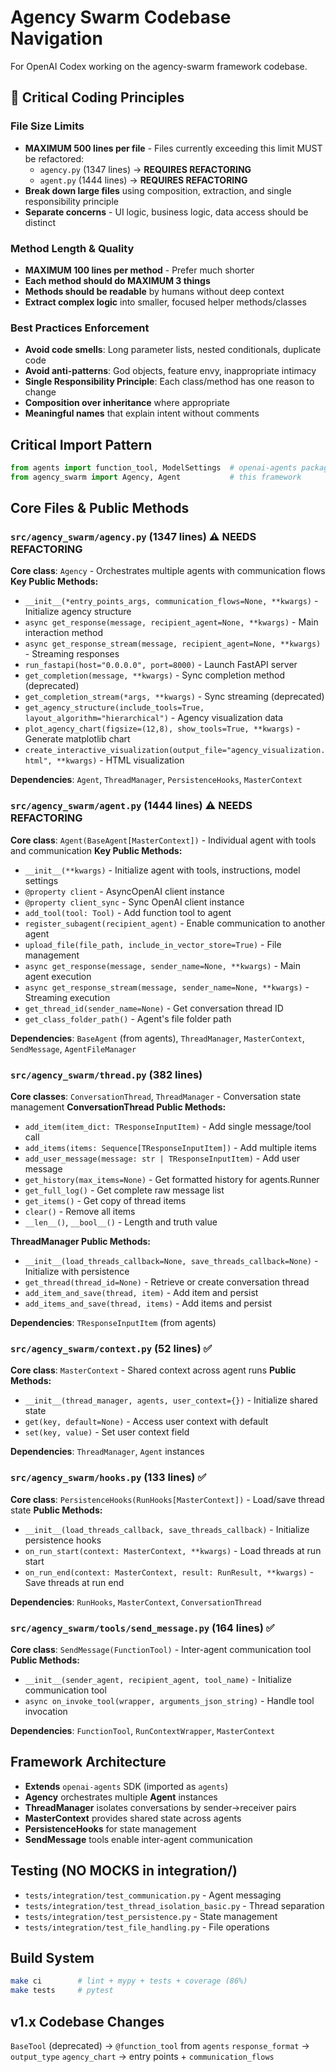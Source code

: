 # Agency Swarm Codebase Navigation

For OpenAI Codex working on the agency-swarm framework codebase.

## 🚨 Critical Coding Principles

### File Size Limits
- **MAXIMUM 500 lines per file** - Files currently exceeding this limit MUST be refactored:
  - `agency.py` (1347 lines) → **REQUIRES REFACTORING**
  - `agent.py` (1444 lines) → **REQUIRES REFACTORING**
- **Break down large files** using composition, extraction, and single responsibility principle
- **Separate concerns** - UI logic, business logic, data access should be distinct

### Method Length & Quality
- **MAXIMUM 100 lines per method** - Prefer much shorter
- **Each method should do MAXIMUM 3 things**
- **Methods should be readable** by humans without deep context
- **Extract complex logic** into smaller, focused helper methods/classes

### Best Practices Enforcement
- **Avoid code smells**: Long parameter lists, nested conditionals, duplicate code
- **Avoid anti-patterns**: God objects, feature envy, inappropriate intimacy
- **Single Responsibility Principle**: Each class/method has one reason to change
- **Composition over inheritance** where appropriate
- **Meaningful names** that explain intent without comments

## Critical Import Pattern
```python
from agents import function_tool, ModelSettings  # openai-agents package imported as 'agents'
from agency_swarm import Agency, Agent           # this framework
```

## Core Files & Public Methods

### `src/agency_swarm/agency.py` (1347 lines) ⚠️ **NEEDS REFACTORING**
**Core class**: `Agency` - Orchestrates multiple agents with communication flows
**Key Public Methods:**
- `__init__(*entry_points_args, communication_flows=None, **kwargs)` - Initialize agency structure
- `async get_response(message, recipient_agent=None, **kwargs)` - Main interaction method
- `async get_response_stream(message, recipient_agent=None, **kwargs)` - Streaming responses
- `run_fastapi(host="0.0.0.0", port=8000)` - Launch FastAPI server
- `get_completion(message, **kwargs)` - Sync completion method (deprecated)
- `get_completion_stream(*args, **kwargs)` - Sync streaming (deprecated)
- `get_agency_structure(include_tools=True, layout_algorithm="hierarchical")` - Agency visualization data
- `plot_agency_chart(figsize=(12,8), show_tools=True, **kwargs)` - Generate matplotlib chart
- `create_interactive_visualization(output_file="agency_visualization.html", **kwargs)` - HTML visualization

**Dependencies**: `Agent`, `ThreadManager`, `PersistenceHooks`, `MasterContext`

### `src/agency_swarm/agent.py` (1444 lines) ⚠️ **NEEDS REFACTORING**
**Core class**: `Agent(BaseAgent[MasterContext])` - Individual agent with tools and communication
**Key Public Methods:**
- `__init__(**kwargs)` - Initialize agent with tools, instructions, model settings
- `@property client` - AsyncOpenAI client instance
- `@property client_sync` - Sync OpenAI client instance
- `add_tool(tool: Tool)` - Add function tool to agent
- `register_subagent(recipient_agent)` - Enable communication to another agent
- `upload_file(file_path, include_in_vector_store=True)` - File management
- `async get_response(message, sender_name=None, **kwargs)` - Main agent execution
- `async get_response_stream(message, sender_name=None, **kwargs)` - Streaming execution
- `get_thread_id(sender_name=None)` - Get conversation thread ID
- `get_class_folder_path()` - Agent's file folder path

**Dependencies**: `BaseAgent` (from agents), `ThreadManager`, `MasterContext`, `SendMessage`, `AgentFileManager`

### `src/agency_swarm/thread.py` (382 lines)
**Core classes**: `ConversationThread`, `ThreadManager` - Conversation state management
**ConversationThread Public Methods:**
- `add_item(item_dict: TResponseInputItem)` - Add single message/tool call
- `add_items(items: Sequence[TResponseInputItem])` - Add multiple items
- `add_user_message(message: str | TResponseInputItem)` - Add user message
- `get_history(max_items=None)` - Get formatted history for agents.Runner
- `get_full_log()` - Get complete raw message list
- `get_items()` - Get copy of thread items
- `clear()` - Remove all items
- `__len__()`, `__bool__()` - Length and truth value

**ThreadManager Public Methods:**
- `__init__(load_threads_callback=None, save_threads_callback=None)` - Initialize with persistence
- `get_thread(thread_id=None)` - Retrieve or create conversation thread
- `add_item_and_save(thread, item)` - Add item and persist
- `add_items_and_save(thread, items)` - Add items and persist

**Dependencies**: `TResponseInputItem` (from agents)

### `src/agency_swarm/context.py` (52 lines) ✅
**Core class**: `MasterContext` - Shared context across agent runs
**Public Methods:**
- `__init__(thread_manager, agents, user_context={})` - Initialize shared state
- `get(key, default=None)` - Access user context with default
- `set(key, value)` - Set user context field

**Dependencies**: `ThreadManager`, `Agent` instances

### `src/agency_swarm/hooks.py` (133 lines) ✅
**Core class**: `PersistenceHooks(RunHooks[MasterContext])` - Load/save thread state
**Public Methods:**
- `__init__(load_threads_callback, save_threads_callback)` - Initialize persistence hooks
- `on_run_start(context: MasterContext, **kwargs)` - Load threads at run start
- `on_run_end(context: MasterContext, result: RunResult, **kwargs)` - Save threads at run end

**Dependencies**: `RunHooks`, `MasterContext`, `ConversationThread`

### `src/agency_swarm/tools/send_message.py` (164 lines) ✅
**Core class**: `SendMessage(FunctionTool)` - Inter-agent communication tool
**Public Methods:**
- `__init__(sender_agent, recipient_agent, tool_name)` - Initialize communication tool
- `async on_invoke_tool(wrapper, arguments_json_string)` - Handle tool invocation

**Dependencies**: `FunctionTool`, `RunContextWrapper`, `MasterContext`

## Framework Architecture
- **Extends** `openai-agents` SDK (imported as `agents`)
- **Agency** orchestrates multiple **Agent** instances
- **ThreadManager** isolates conversations by sender->receiver pairs
- **MasterContext** provides shared state across agents
- **PersistenceHooks** for state management
- **SendMessage** tools enable inter-agent communication

## Testing (NO MOCKS in integration/)
- `tests/integration/test_communication.py` - Agent messaging
- `tests/integration/test_thread_isolation_basic.py` - Thread separation
- `tests/integration/test_persistence.py` - State management
- `tests/integration/test_file_handling.py` - File operations

## Build System
```bash
make ci        # lint + mypy + tests + coverage (86%)
make tests     # pytest
```

## v1.x Codebase Changes
`BaseTool` (deprecated) → `@function_tool` from `agents`
`response_format` → `output_type`
`agency_chart` → entry points + `communication_flows`
